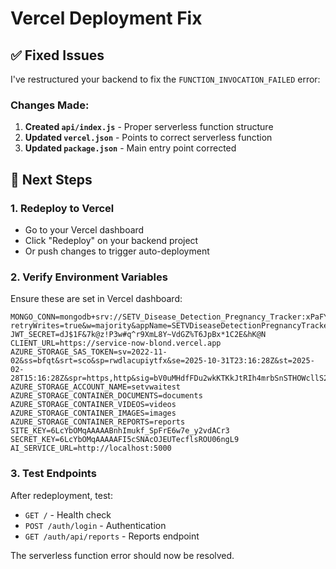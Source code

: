 # Vercel Deployment Fix

## ✅ Fixed Issues

I've restructured your backend to fix the `FUNCTION_INVOCATION_FAILED` error:

### Changes Made:
1. **Created `api/index.js`** - Proper serverless function structure
2. **Updated `vercel.json`** - Points to correct serverless function
3. **Updated `package.json`** - Main entry point corrected

## 🚀 Next Steps

### 1. Redeploy to Vercel
- Go to your Vercel dashboard
- Click "Redeploy" on your backend project
- Or push changes to trigger auto-deployment

### 2. Verify Environment Variables
Ensure these are set in Vercel dashboard:
```
MONGO_CONN=mongodb+srv://SETV_Disease_Detection_Pregnancy_Tracker:xPaFYn2Yowyuc0gk@setvdiseasedetectionpre.nktug.mongodb.net/?retryWrites=true&w=majority&appName=SETVDiseaseDetectionPregnancyTracker
JWT_SECRET=dJ$1F&7k@z!P3w#q^r9XmL8Y~VdGZ%T6JpBx*1C2E&hK@N
CLIENT_URL=https://service-now-blond.vercel.app
AZURE_STORAGE_SAS_TOKEN=sv=2022-11-02&ss=bfqt&srt=sco&sp=rwdlacupiytfx&se=2025-10-31T23:16:28Z&st=2025-02-28T15:16:28Z&spr=https,http&sig=bV0uMHdfFDu2wkKTKkJtRIh4mrbSnSTHOWcllS20oSw%3D
AZURE_STORAGE_ACCOUNT_NAME=setvwaitest
AZURE_STORAGE_CONTAINER_DOCUMENTS=documents
AZURE_STORAGE_CONTAINER_VIDEOS=videos
AZURE_STORAGE_CONTAINER_IMAGES=images
AZURE_STORAGE_CONTAINER_REPORTS=reports
SITE_KEY=6LcYbOMqAAAAABnhImukf_SpFrE6w7e_y2vdACr3
SECRET_KEY=6LcYbOMqAAAAAFI5cSNAcOJEUTecflsROU06ngL9
AI_SERVICE_URL=http://localhost:5000
```

### 3. Test Endpoints
After redeployment, test:
- `GET /` - Health check
- `POST /auth/login` - Authentication
- `GET /auth/api/reports` - Reports endpoint

The serverless function error should now be resolved.
